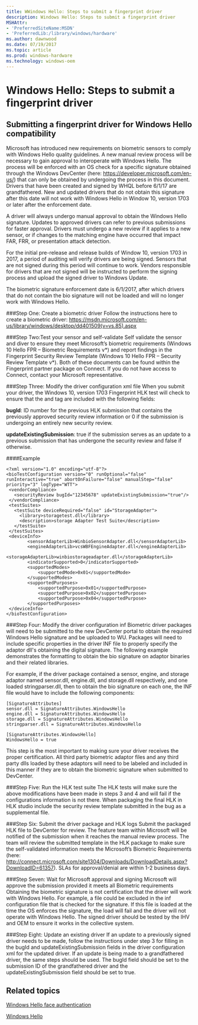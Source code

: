 ```yaml
---
title: WWindows Hello: Steps to submit a fingerprint driver
description: Windows Hello: Steps to submit a fingerprint driver
MSHAttr:
- 'PreferredSiteName:MSDN'
- 'PreferredLib:/library/windows/hardware'
ms.author: dawnwood
ms.date: 07/19/2017
ms.topic: article
ms.prod: windows-hardware
ms.technology: windows-oem
---
```


# Windows Hello: Steps to submit a fingerprint driver


## Submitting a fingerprint driver for Windows Hello compatibility  
Microsoft has introduced new requirements on biometric sensors to comply with Windows Hello quality guidelines. A new manual review process will be necessary to gain approval to interoperate with Windows Hello. The process will be enforced with an OS check for a specific signature obtained through the Windows DevCenter (here: https://developer.microsoft.com/en-us/) that can only be obtained by undergoing the process in this document. Drivers that have been created and signed by WHQL before 6/1/17 are grandfathered. New and updated drivers that do not obtain this signature after this date will not work with Windows Hello in Window 10, version 1703 or later after the enforcement date. 

A driver will always undergo manual approval to obtain the Windows Hello signature. Updates to approved drivers can refer to previous submissions for faster approval. Drivers must undergo a new review if it applies to a new sensor, or if changes to the matching engine have occurred that impact FAR, FRR, or presentation attack detection.  


For the initial pre-release and release builds of Window 10, version 1703 in 2017, a period of auditing will verify drivers are being signed. Sensors that are not signed during this period will continue to work. Vendors responsible for drivers that are not signed will be instructed to perform the signing process and upload the signed driver to Windows Update. 

The biometric signature enforcement date is 6/1/2017, after which drivers that do not contain the bio signature will not be loaded and will no longer work with Windows Hello. 

###Step One: Create a biometric driver
Follow the instructions here to create a biometric driver: https://msdn.microsoft.com/en-us/library/windows/desktop/dd401509(v=vs.85).aspx

###Step Two:Test your sensor and self-validate
Self validate the sensor and diver to ensure they meet Microsoft’s biometric requirements (Windows 10 Hello FPR – Biometric Requirements v*) and report findings in the Fingerprint Security Review Template (Windows 10 Hello FPR – Security Review Template v*).
Both of these documents can be found within the Fingerprint partner package on Connect. If you do not have access to Connect, contact your Microsoft representative.

###Step Three: Modify the driver configuration xml file
When you submit your driver, the Windows 10, version 1703 Fingerprint HLK test will check to ensure that the <vendorCompliance> and <securityReview> tag are included with the following fields:

**bugId**: ID number for the previous HLK submission that contains the previously approved security review information or 0 if the submission is undergoing an entirely new security review.

**updateExistingSubmission**: true if the submission serves as an update to a previous submission that has undergone the security review and false if otherwise.

####Example
 ```
<?xml version="1.0" encoding="utf-8"?>
<bioTestConfiguration version="0" runOptional="false" runInteractive="true" abortOnFailure="false" manualStep="false" priority="3" logType="WTT">
  <vendorCompliance>
    <securityReview bugId="12345678" updateExistingSubmission="true"/>
  </vendorCompliance>
  <testSuites>
    <testSuite deviceRequired="false" id="StorageAdapter">
      <library>storagetest.dll</library>
      <description>storage Adapter Test Suite</description>
    </testSuite>
  </testSuites>
  <deviceInfo>
         <sensorAdapterLib>WinbioSensorAdapter.dll</sensorAdapterLib>
         <engineAdapterLib>vcsWBFEngineAdapter.dll</engineAdapterLib>
         <storageAdapterLib>winbiostorageadapter.dll</storageAdapterLib>
         <indicatorSupported>0</indicatorSupported>
         <supportedModes>
             <supportedMode>0x01</supportedMode>
         </supportedModes>
         <supportedPurposes>
             <supportedPurpose>0x01</supportedPurpose>
             <supportedPurpose>0x02</supportedPurpose>
             <supportedPurpose>0x04</supportedPurpose>             
         </supportedPurposes>
  </deviceInfo>
</bioTestConfiguration>
 ```
 ###Step Four: Modify the driver configuration inf
 Biometric driver packages will need to be submitted to the new DevCenter portal to obtain the required Windows Hello signature and be uploaded to WU. Packages will need to include specific properties in the driver INF file to properly specify the adaptor dll's obtaining the digital signature. The following example demonstrates the formatting to obtain the bio signature on adaptor binaries and their related libraries.

For example, if the driver package contained a sensor, engine, and storage adaptor named sensor.dll, engine.dll, and storage.dll respectively, and one loaded stringparser.dll, then to obtain the bio signature on each one, the INF file would have to include the following components:

```
[SignatureAttributes]
sensor.dll = SignatureAttributes.WindowsHello
engine.dll = SignatureAttributes.WindowsHello
storage.dll = SignatureAttributes.WindowsHello
stringparser.dll = SignatureAttributes.WindowsHello
 
[SignatureAttributes.WindowsHello]
WindowsHello = true
```

This step is the most important to making sure your driver receives the proper certification. All third party biometric adaptor files and any third party dlls loaded by these adaptors will need to be labeled and included in this manner if they are to obtain the biometric signature when submitted to DevCenter.

###Step Five: Run the HLK test suite
The HLK tests will make sure the above modifications have been made in steps 3 and 4 and will fail if the configurations information is not there.
When packaging the final HLK in HLK studio include the security review template submitted in the bug as a supplemental file.

###Step Six: Submit the driver package and HLK logs
Submit the packaged HLK file to DevCenter for review. The feature team within Microsoft will be notified of the submission when it reaches the manual review process. The team will review the submitted template in the HLK package to make sure the self-validated information meets the Microsoft’s Biometric Requirements (here: http://connect.microsoft.com/site1304/Downloads/DownloadDetails.aspx?DownloadID=61357).  SLAs for approval/denial are within 1-2 business days.

###Step Seven: Wait for Microsoft approval and signing
Microsoft will approve the submission provided it meets all Biometric requirements
Obtaining the biometric signature is not certification that the driver will work with Windows Hello. For example, a file could be excluded in the inf configuration file that is checked for the signature. If this file is loaded at the time the OS enforces the signature, the load will fail and the driver will not operate with Windows Hello. The signed driver should be tested by the IHV and OEM to ensure it works in the collective system. 

###Step Eight: Update an existing driver
If an update to a previously signed driver needs to be made, follow the instructions under step 3 for filling in the bugId and updateExistingSubmission fields in the driver configuration xml for the updated driver.
If an update is being made to a grandfathered driver, the same steps should be used. The bugId field should be set to the submission ID of the grandfathered driver and the updateExistingSubmission field should be set to true.

## Related topics


[Windows Hello face authentication](windows-hello-face-authentication.md)

[Windows Hello](windows-hello.md)

 

 







